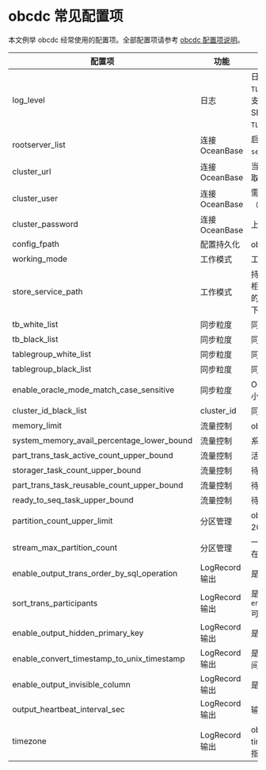 # obcdc 常见配置项

本文例举 obcdc 经常使用的配置项。全部配置项请参考 [obcdc 配置项说明](../200.obcdc-parameters/200.obcdc-configuration-items.md)。

|                    配置项                     |      功能      |                                                                        说明                                                                         |
|--------------------------------------------|--------------|---------------------------------------------------------------------------------------------------------------------------------------------------|
| log_level                                  | 日志           | 日志级别，可以按模块调控：比如 `TLOG.FETCHER:DEBUG`、`TLOG:COMMITTER:ERROR`。 支持控制 FETCHER、PARSER、FORMATTER、SEQUENCER、COMMITTER，模块前面需加 `TLOG.` 前缀。 |
| rootserver_list                            | 连接 OceanBase | 启动时指定 rootservice 所在机器信息格式：`server_ip:server_rpc_port:server_sql_port`。                                                                           |
| cluster_url                                | 连接 OceanBase | 当 OceanBase 具有 cluster url；obcdc 用于获取 rootserver 信息，支持 server 高可用。                                                                             |
| cluster_user                               | 连接 OceanBase | 需配置 sys 租户下的用户，具有内部表（oceanbase 库）的读权限。                                                                                                             |
| cluster_password                           | 连接 OceanBase | 上述 sys 租户下的用户对应的密码。                                                                                                                               |
| config_fpath                               | 配置持久化        | obcdc 所有配置信息会 dump 到该文件。                                                                                                                       |
| working_mode                               | 工作模式         | 工作模式：默认为持久化模式。                                   |
| store_service_path                         | 工作模式         | 持久化数据的存放路径：仅持久化模式下生效。 相对路径：存储在调用 obcdc 的进程所在路径下的相对路径。 绝对路径：存储在指定的绝对路径下，比如 `store_service_path=/data/1`。        |
| tb_white_list                              | 同步粒度         | 同步的表的白名单。                                                                                                                                         |
| tb_black_list                              | 同步粒度         | 同步的表的黑名单。                                                                                                                                         |
| tablegroup_white_list                      | 同步粒度         | 同步的 tablegroup 白名单。                                                                                                                               |
| tablegroup_black_list                      | 同步粒度         | 同步的 tablegroup 黑名单。                                                                                                                               |
| enable_oracle_mode_match_case_sensitive    | 同步粒度         | OceanBase-Oracle 模式租户黑白名单匹配时大小写敏感。                                                                                                                |
| cluster_id_black_list                      | cluster_id   | 同步的 cluster_id 的黑名单。                                                                                                                              |
| memory_limit                               | 流量控制         | obcdc 触发流控的内存阈值。                                                                                                                               |
| system_memory_avail_percentage_lower_bound | 流量控制         | 系统可用内存下限阈值（百分比）。                                                                                                                                  |
| part_trans_task_active_count_upper_bound   | 流量控制         | 活跃的分区事务数量上限。                                                                                                                                      |
| storager_task_count_upper_bound            | 流量控制         | 待 storager 模块持久化的任务数量的流控阈值。                                                                                                                       |
| part_trans_task_reusable_count_upper_bound | 流量控制         | 待重用的分区事务上限。                                                                                                                                       |
| ready_to_seq_task_upper_bound              | 流量控制         | 待定序的任务数量上限。                                                                                                                                       |
| partition_count_upper_limit                | 分区管理         | obcdc 实例最多允许同步的分区数量上限，默认 200 万。                                                                                                                |
| stream_max_partition_count                 | 分区管理         | 一个日志流最多承载的分区数量，默认 5000，存在热点分区时调低该值可有效改善同步效率。                                                                                                      |
| enable_output_trans_order_by_sql_operation | LogRecord 输出 | 是否将事务内行数据按 SQL 执行顺序输出。                                                                                                                            |
| sort_trans_participants                    | LogRecord 输出 | 是否按分布式事务参与者进行排序（结合 `enable_output_trans_order_by_sql_operation` 可得到稳定的行数据输出顺序）。                                                                   |
| enable_output_hidden_primary_key           | LogRecord 输出 | 是否输出无主键表的隐藏主键。                                                                                                                                    |
| enable_convert_timestamp_to_unix_timestamp | LogRecord 输出 | 是否将 timestamp 时间戳转换为 UNIX 整型时间，默认为 `YYYY-MM-DD HH:MM:SS` 格式。                                                                                      |
| enable_output_invisible_column             | LogRecord 输出 | 是否输出隐藏列。                                                                                                                                          |
| output_heartbeat_interval_sec              | LogRecord 输出 | 输出安全位点信息的间隔。                                                                                                                                      |
| timezone                                   | LogRecord 输出 | obcdc 所属时区：用于同步 timestamp_with_local_timezone 类型时刷出为指定时区的时间。                                                                                                       |
